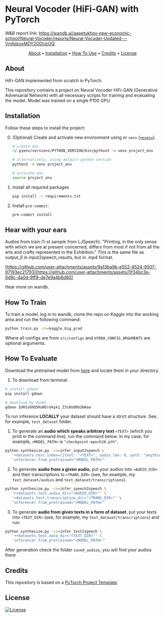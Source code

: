 # Neural Vocoder (HiFi-GAN) with PyTorch

W&B report link: https://wandb.ai/aapetukhov-new-economic-school/Neural-Vocoder/reports/Neural-Vocoder-Updated---VmlldzoxMDY2ODUzOQ

<p align="center">
  <a href="#about">About</a> •
  <a href="#installation">Installation</a> •
  <a href="#how-to-use">How To Use</a> •
  <a href="#credits">Credits</a> •
  <a href="#license">License</a>
</p>

## About

HiFi-GAN implemented from scratch in PyTorch.

This repository contains a project on Neural Vocoder HiFi-GAN (Generative Adversarial Network) with all necessary scripts for training and evaluating the model. Model was trained on a single P100 GPU.

## Installation

Follow these steps to install the project:

0. (Optional) Create and activate new environment using or `venv` ([`+pyenv`](https://github.com/pyenv/pyenv)).

   ```bash
   # create env
   ~/.pyenv/versions/PYTHON_VERSION/bin/python3 -m venv project_env

   # alternatively, using default python version
   python3 -m venv project_env

   # activate env
   source project_env
   ```

1. Install all required packages

   ```bash
   pip install -r requirements.txt
   ```

2. Install `pre-commit`:
   ```bash
   pre-commit install
   ```

## Hear with your ears
Audios from train (1-st sample from LJSpeech). "Printing, in the only sense with which we are at present concerned, differs from most if not from all the arts and crafts represented in the Exhibition." This is the same file as output_0 in input2speech_results, but in .mp4 format.

[https://github.com/user-attachments/assets/9a13ba9b-e552-4524-9507-97193ec21793](https://github.com/user-attachments/assets/0f34bc3e-0d9c-4a0d-9ff9-de7e9a4b6d80)

Hear more on wandb.

## How To Train

To train a model, log in to wandb, clone the repo on Kaggle into the working area and run the following command:

```bash
python train.py -cn=kaggle_big_grad
```

Where all configs are from `src/configs` and `HYDRA_CONFIG_ARGUMENTS` are optional arguments.

## How To Evaluate

Download the pretrained model from [here](https://drive.google.com/drive/folders/1pMJ1x6gwxQyf-twIPXTR-nAGzbraPduN?usp=sharing) and locate them in your directory.

1. To download from terminal:

```bash
# install gdown
pip install gdown

# download my model
gdown 1UH1s6hQSKoNIrokyk1_ZJc6Ud8b2HAaa
```

To run inference **LOCALLY** your dataset should have a strict structure. See, for example, `test_dataset` folder.

1. To generate an **audio which speaks arbitrary text** `<TEXT>` (which you print in the command line), run the command below. In my case, for example, `<MODEL_PATH>` is `"checkpoint-epoch20.pth"`.

```bash
python synthesize.py -cn=infer_input2speech \
   '+datasets.test.index=[{text: "<TEXT>", audio_len: 0, path: "anything.txt"}]' \
   'inferencer.from_pretrained="<MODEL_PATH>"'
```

2. To generate **audio from a given audio**, put your audios into `<AUDIO_DIR>` and their transcriptions to `<TRANS_DIR>` (see, for example, my `text_dataset/audios` and `text_dataset/transcriptions`).

```bash
python synthesize.py -cn=infer_speech2speech \
   '++datasets.test.audio_dir="<AUDIO_DIR>"' \
   '+datasets.test.transcription_dir="<TRANS_DIR>"' \
   'inferencer.from_pretrained="<MODEL_PATH>"'
```

3. To generate **audio from given texts in a form of dataset**, put your texts into `<TEXT_DIR>` (see, for example, my `text_dataset/transcriptions`) and run:

```bash
python synthesize.py -cn=infer_text2speech \
   '++datasets.test.data_dir="<TEXT_DIR>"' \
   'inferencer.from_pretrained="<MODEL_PATH>"'
```

After generation check the folder `saved_audios`, you will find your audios there

## Credits

This repository is based on a [PyTorch Project Template](https://github.com/Blinorot/pytorch_project_template).

## License

[![License](https://img.shields.io/badge/license-MIT-blue.svg)](/LICENSE)

